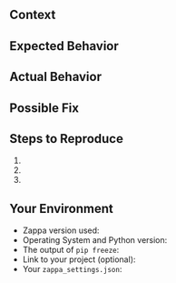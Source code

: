 <!--- Provide a general summary of the issue in the Title above -->
## Context
<!--- Provide a more detailed introduction to the issue itself, and why you consider it to be a bug -->
<!--- Also, please make sure that you are running Zappa _from a virtual environment_ and are using Python 3.7/3.8/3.9/3.10 -->

## Expected Behavior
<!--- Tell us what should happen -->

## Actual Behavior
<!--- Tell us what happens instead -->

## Possible Fix
<!--- Not obligatory, but suggest a fix or reason for the bug -->

## Steps to Reproduce
<!--- Provide a link to a live example, or an unambiguous set of steps to -->
<!--- reproduce this bug include code to reproduce, if relevant -->
1.
2.
3.

## Your Environment
<!--- Include as many relevant details about the environment you experienced the bug in -->
* Zappa version used:
* Operating System and Python version:
* The output of `pip freeze`:
* Link to your project (optional):
* Your `zappa_settings.json`: 
